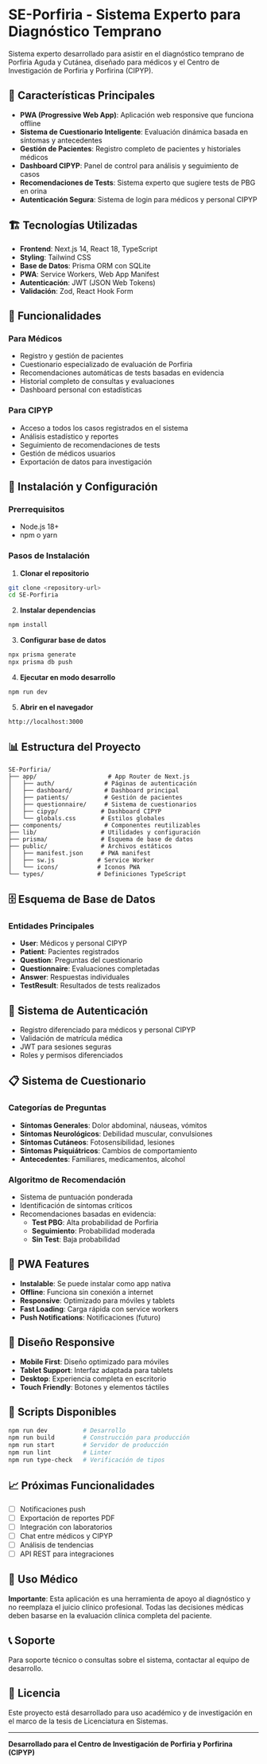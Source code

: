 # SE-Porfiria - Sistema Experto para Diagnóstico Temprano

Sistema experto desarrollado para asistir en el diagnóstico temprano de Porfiria Aguda y Cutánea, diseñado para médicos y el Centro de Investigación de Porfiria y Porfirina (CIPYP).

## 🎯 Características Principales

- **PWA (Progressive Web App)**: Aplicación web responsive que funciona offline
- **Sistema de Cuestionario Inteligente**: Evaluación dinámica basada en síntomas y antecedentes
- **Gestión de Pacientes**: Registro completo de pacientes y historiales médicos
- **Dashboard CIPYP**: Panel de control para análisis y seguimiento de casos
- **Recomendaciones de Tests**: Sistema experto que sugiere tests de PBG en orina
- **Autenticación Segura**: Sistema de login para médicos y personal CIPYP

## 🏗️ Tecnologías Utilizadas

- **Frontend**: Next.js 14, React 18, TypeScript
- **Styling**: Tailwind CSS
- **Base de Datos**: Prisma ORM con SQLite
- **PWA**: Service Workers, Web App Manifest
- **Autenticación**: JWT (JSON Web Tokens)
- **Validación**: Zod, React Hook Form

## 📱 Funcionalidades

### Para Médicos
- Registro y gestión de pacientes
- Cuestionario especializado de evaluación de Porfiria
- Recomendaciones automáticas de tests basadas en evidencia
- Historial completo de consultas y evaluaciones
- Dashboard personal con estadísticas

### Para CIPYP
- Acceso a todos los casos registrados en el sistema
- Análisis estadístico y reportes
- Seguimiento de recomendaciones de tests
- Gestión de médicos usuarios
- Exportación de datos para investigación

## 🚀 Instalación y Configuración

### Prerrequisitos
- Node.js 18+ 
- npm o yarn

### Pasos de Instalación

1. **Clonar el repositorio**
```bash
git clone <repository-url>
cd SE-Porfiria
```

2. **Instalar dependencias**
```bash
npm install
```

3. **Configurar base de datos**
```bash
npx prisma generate
npx prisma db push
```

4. **Ejecutar en modo desarrollo**
```bash
npm run dev
```

5. **Abrir en el navegador**
```
http://localhost:3000
```

## 📊 Estructura del Proyecto

```
SE-Porfiria/
├── app/                    # App Router de Next.js
│   ├── auth/              # Páginas de autenticación
│   ├── dashboard/         # Dashboard principal
│   ├── patients/          # Gestión de pacientes
│   ├── questionnaire/     # Sistema de cuestionarios
│   ├── cipyp/            # Dashboard CIPYP
│   └── globals.css       # Estilos globales
├── components/            # Componentes reutilizables
├── lib/                  # Utilidades y configuración
├── prisma/               # Esquema de base de datos
├── public/               # Archivos estáticos
│   ├── manifest.json     # PWA manifest
│   ├── sw.js            # Service Worker
│   └── icons/           # Iconos PWA
└── types/               # Definiciones TypeScript
```

## 🗄️ Esquema de Base de Datos

### Entidades Principales
- **User**: Médicos y personal CIPYP
- **Patient**: Pacientes registrados
- **Question**: Preguntas del cuestionario
- **Questionnaire**: Evaluaciones completadas
- **Answer**: Respuestas individuales
- **TestResult**: Resultados de tests realizados

## 🔐 Sistema de Autenticación

- Registro diferenciado para médicos y personal CIPYP
- Validación de matrícula médica
- JWT para sesiones seguras
- Roles y permisos diferenciados

## 📋 Sistema de Cuestionario

### Categorías de Preguntas
- **Síntomas Generales**: Dolor abdominal, náuseas, vómitos
- **Síntomas Neurológicos**: Debilidad muscular, convulsiones
- **Síntomas Cutáneos**: Fotosensibilidad, lesiones
- **Síntomas Psiquiátricos**: Cambios de comportamiento
- **Antecedentes**: Familiares, medicamentos, alcohol

### Algoritmo de Recomendación
- Sistema de puntuación ponderada
- Identificación de síntomas críticos
- Recomendaciones basadas en evidencia:
  - **Test PBG**: Alta probabilidad de Porfiria
  - **Seguimiento**: Probabilidad moderada
  - **Sin Test**: Baja probabilidad

## 📱 PWA Features

- **Instalable**: Se puede instalar como app nativa
- **Offline**: Funciona sin conexión a internet
- **Responsive**: Optimizado para móviles y tablets
- **Fast Loading**: Carga rápida con service workers
- **Push Notifications**: Notificaciones (futuro)

## 🎨 Diseño Responsive

- **Mobile First**: Diseño optimizado para móviles
- **Tablet Support**: Interfaz adaptada para tablets
- **Desktop**: Experiencia completa en escritorio
- **Touch Friendly**: Botones y elementos táctiles

## 🔧 Scripts Disponibles

```bash
npm run dev          # Desarrollo
npm run build        # Construcción para producción
npm run start        # Servidor de producción
npm run lint         # Linter
npm run type-check   # Verificación de tipos
```

## 📈 Próximas Funcionalidades

- [ ] Notificaciones push
- [ ] Exportación de reportes PDF
- [ ] Integración con laboratorios
- [ ] Chat entre médicos y CIPYP
- [ ] Análisis de tendencias
- [ ] API REST para integraciones

## 🏥 Uso Médico

**Importante**: Esta aplicación es una herramienta de apoyo al diagnóstico y no reemplaza el juicio clínico profesional. Todas las decisiones médicas deben basarse en la evaluación clínica completa del paciente.

## 📞 Soporte

Para soporte técnico o consultas sobre el sistema, contactar al equipo de desarrollo.

## 📄 Licencia

Este proyecto está desarrollado para uso académico y de investigación en el marco de la tesis de Licenciatura en Sistemas.

---

**Desarrollado para el Centro de Investigación de Porfiria y Porfirina (CIPYP)**
